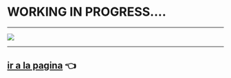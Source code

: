 # WORKING IN PROGRESS.... 

---

![](https://i.imgur.com/DFZqBtg.png)


---

## [ir a la pagina](https://heric-olier.github.io/Juego-del-Ahorcado/index.html) 👈
